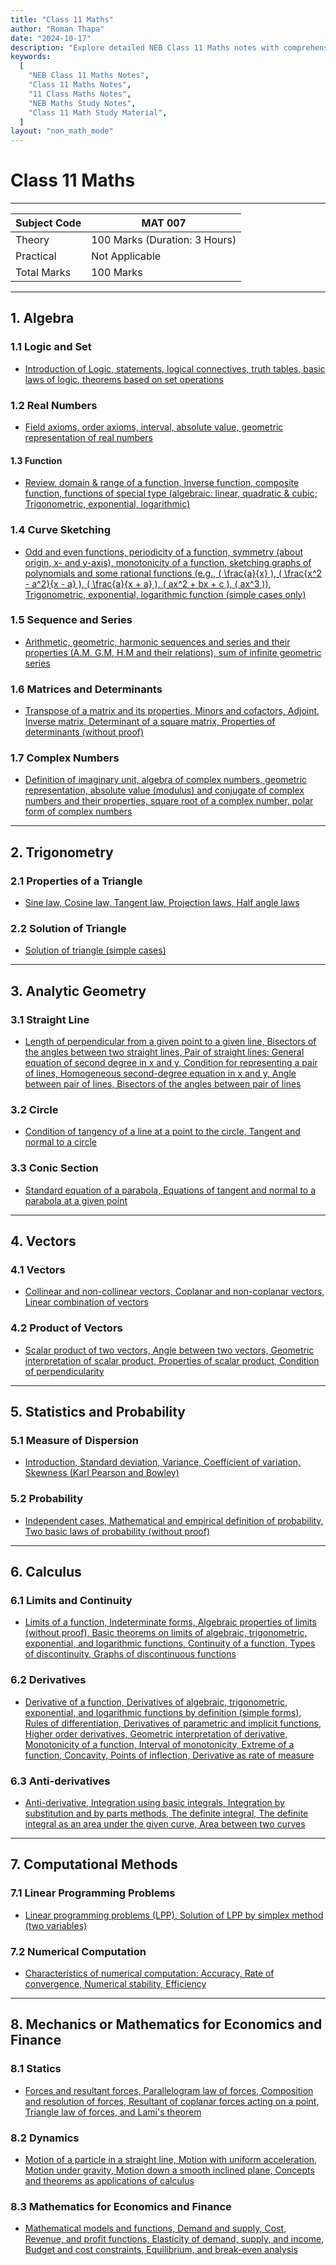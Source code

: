 ```yaml
---
title: "Class 11 Maths"
author: "Roman Thapa"
date: "2024-10-17"
description: "Explore detailed NEB Class 11 Maths notes with comprehensive coverage on key topics such as Algebra, Trigonometry, Analytic Geometry, Statistics and Probability, Calculus, and more. Perfect for students preparing for NEB exams."
keywords:
  [
    "NEB Class 11 Maths Notes",
    "Class 11 Maths Notes",
    "11 Class Maths Notes",
    "NEB Maths Study Notes",
    "Class 11 Math Study Material",
  ]
layout: "non_math_mode"
---
```


# Class 11 Maths

---

| Subject Code | MAT 007                       |
| ------------ | ----------------------------- |
| Theory       | 100 Marks (Duration: 3 Hours) |
| Practical    | Not Applicable                |
| Total Marks  | 100 Marks                     |

---

## 1. Algebra

### 1.1 Logic and Set

- [Introduction of Logic, statements, logical connectives, truth tables, basic laws of logic, theorems based on set operations](algebra/logic-and-set.html)

### 1.2 Real Numbers

- [Field axioms, order axioms, interval, absolute value, geometric representation of real numbers](algebra/real-numbers.html)

#### 1.3 Function

- [Review, domain & range of a function, Inverse function, composite function, functions of special type (algebraic: linear, quadratic & cubic; Trigonometric, exponential, logarithmic)](algebra/function.html)

### 1.4 Curve Sketching

- [Odd and even functions, periodicity of a function, symmetry (about origin, x- and y-axis), monotonicity of a function, sketching graphs of polynomials and some rational functions (e.g., \( \frac{a}{x} \), \( \frac{x^2 - a^2}{x - a} \), \( \frac{a}{x + a} \), \( ax^2 + bx + c \), \( ax^3 \)), Trigonometric, exponential, logarithmic function (simple cases only)](algebra/curve-sketching.html)

### 1.5 Sequence and Series

- [Arithmetic, geometric, harmonic sequences and series and their properties (A.M, G.M, H.M and their relations), sum of infinite geometric series](algebra/sequence-and-series.html)

### 1.6 Matrices and Determinants

- [Transpose of a matrix and its properties, Minors and cofactors, Adjoint, Inverse matrix, Determinant of a square matrix, Properties of determinants (without proof)](algebra/matrices-and-determinants.html)

### 1.7 Complex Numbers

- [Definition of imaginary unit, algebra of complex numbers, geometric representation, absolute value (modulus) and conjugate of complex numbers and their properties, square root of a complex number, polar form of complex numbers](algebra/complex-numbers.html)

---

## 2. Trigonometry

### 2.1 Properties of a Triangle

- [Sine law, Cosine law, Tangent law, Projection laws, Half angle laws](trigonometry/properties-of-a-triangle.html)

### 2.2 Solution of Triangle

- [Solution of triangle (simple cases)](trigonometry/solution-of-triangle.html)

---

## 3. Analytic Geometry

### 3.1 Straight Line

- [Length of perpendicular from a given point to a given line, Bisectors of the angles between two straight lines, Pair of straight lines: General equation of second degree in x and y, Condition for representing a pair of lines, Homogeneous second-degree equation in x and y, Angle between pair of lines, Bisectors of the angles between pair of lines](analytic-geometry/straight-line.html)

### 3.2 Circle

- [Condition of tangency of a line at a point to the circle, Tangent and normal to a circle](analytic-geometry/circle.html)

### 3.3 Conic Section

- [Standard equation of a parabola, Equations of tangent and normal to a parabola at a given point](analytic-geometry/conic-section.html)

---

## 4. Vectors

### 4.1 Vectors

- [Collinear and non-collinear vectors, Coplanar and non-coplanar vectors, Linear combination of vectors](vectors/vectors.html)

### 4.2 Product of Vectors

- [Scalar product of two vectors, Angle between two vectors, Geometric interpretation of scalar product, Properties of scalar product, Condition of perpendicularity](vectors/product-of-vectors.html)

---

## 5. Statistics and Probability

### 5.1 Measure of Dispersion

- [Introduction, Standard deviation, Variance, Coefficient of variation, Skewness (Karl Pearson and Bowley)](statistics-and-probability/measure-of-dispersion.html)

### 5.2 Probability

- [Independent cases, Mathematical and empirical definition of probability, Two basic laws of probability (without proof)](statistics-and-probability/probability.html)

---

## 6. Calculus

### 6.1 Limits and Continuity

- [Limits of a function, Indeterminate forms, Algebraic properties of limits (without proof), Basic theorems on limits of algebraic, trigonometric, exponential, and logarithmic functions, Continuity of a function, Types of discontinuity, Graphs of discontinuous functions](calculus/limits-and-continuity.html)

### 6.2 Derivatives

- [Derivative of a function, Derivatives of algebraic, trigonometric, exponential, and logarithmic functions by definition (simple forms), Rules of differentiation, Derivatives of parametric and implicit functions, Higher order derivatives, Geometric interpretation of derivative, Monotonicity of a function, Interval of monotonicity, Extreme of a function, Concavity, Points of inflection, Derivative as rate of measure](calculus/derivatives.html)

### 6.3 Anti-derivatives

- [Anti-derivative, Integration using basic integrals, Integration by substitution and by parts methods, The definite integral, The definite integral as an area under the given curve, Area between two curves](calculus/anti-derivatives.html)

---

## 7. Computational Methods

### 7.1 Linear Programming Problems

- [Linear programming problems (LPP), Solution of LPP by simplex method (two variables)](computational-methods/linear-programming-problems.html)

### 7.2 Numerical Computation

- [Characteristics of numerical computation: Accuracy, Rate of convergence, Numerical stability, Efficiency](computational-methods/numerical-computation.html)

---

## 8. Mechanics or Mathematics for Economics and Finance

### 8.1 Statics

- [Forces and resultant forces, Parallelogram law of forces, Composition and resolution of forces, Resultant of coplanar forces acting on a point, Triangle law of forces, and Lami's theorem](mechanics-or-economics/statics.html)

### 8.2 Dynamics

- [Motion of a particle in a straight line, Motion with uniform acceleration, Motion under gravity, Motion down a smooth inclined plane, Concepts and theorems as applications of calculus](mechanics-or-economics/dynamics.html)

### 8.3 Mathematics for Economics and Finance

- [Mathematical models and functions, Demand and supply, Cost, Revenue, and profit functions, Elasticity of demand, supply, and income, Budget and cost constraints, Equilibrium, and break-even analysis](mechanics-or-economics/mathematics-for-economics.html)
